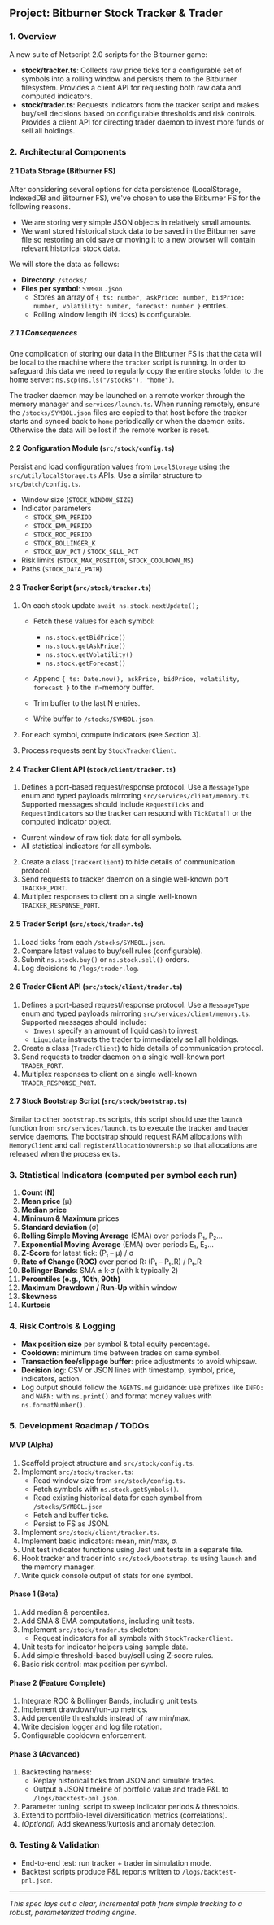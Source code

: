 ## Project: Bitburner Stock Tracker & Trader

### 1. Overview

A new suite of Netscript 2.0 scripts for the Bitburner game:

- **stock/tracker.ts**: Collects raw price ticks for a configurable set of
  symbols into a rolling window and persists them to the Bitburner
  filesystem. Provides a client API for requesting both raw data and
  computed indicators.
- **stock/trader.ts**: Requests indicators from the tracker script and
  makes buy/sell decisions based on configurable thresholds and risk
  controls. Provides a client API for directing trader daemon to
  invest more funds or sell all holdings.

### 2. Architectural Components

#### 2.1 Data Storage (Bitburner FS)

After considering several options for data persistence (LocalStorage,
IndexedDB and Bitburner FS), we've chosen to use the Bitburner FS for
the following reasons.

- We are storing very simple JSON objects in relatively small amounts.
- We want stored historical stock data to be saved in the Bitburner
  save file so restoring an old save or moving it to a new browser
  will contain relevant historical stock data.

We will store the data as follows:

- **Directory**: `/stocks/`
- **Files per symbol**: `SYMBOL.json`
    - Stores an array of `{ ts: number, askPrice: number, bidPrice: number, volatility: number, forecast: number }` entries.
    - Rolling window length (N ticks) is configurable.

##### 2.1.1 Consequences

One complication of storing our data in the Bitburner FS is that the
data will be local to the machine where the `tracker` script is
running. In order to safeguard this data we need to regularly copy
the entire stocks folder to the home server:
`ns.scp(ns.ls("/stocks"), "home")`.

The tracker daemon may be launched on a remote worker through the
memory manager and `services/launch.ts`. When running remotely, ensure
the `/stocks/SYMBOL.json` files are copied to that host before the
tracker starts and synced back to `home` periodically or when the
daemon exits. Otherwise the data will be lost if the remote worker is
reset.

#### 2.2 Configuration Module (`src/stock/config.ts`)

Persist and load configuration values from `LocalStorage` using the
`src/util/localStorage.ts` APIs. Use a similar structure to
`src/batch/config.ts`.

- Window size (`STOCK_WINDOW_SIZE`)
- Indicator parameters
    - `STOCK_SMA_PERIOD`
    - `STOCK_EMA_PERIOD`
    - `STOCK_ROC_PERIOD`
    - `STOCK_BOLLINGER_K`
    - `STOCK_BUY_PCT` / `STOCK_SELL_PCT`
- Risk limits (`STOCK_MAX_POSITION`, `STOCK_COOLDOWN_MS`)
- Paths (`STOCK_DATA_PATH`)

#### 2.3 Tracker Script (`src/stock/tracker.ts`)

1. On each stock update `await ns.stock.nextUpdate();`
    - Fetch these values for each symbol:
        - `ns.stock.getBidPrice()`
        - `ns.stock.getAskPrice()`
        - `ns.stock.getVolatility()`
        - `ns.stock.getForecast()`

    - Append `{ ts: Date.now(), askPrice, bidPrice, volatility, forecast }` to the in-memory buffer.
    - Trim buffer to the last N entries.
    - Write buffer to `/stocks/SYMBOL.json`.

2. For each symbol, compute indicators (see Section 3).
3. Process requests sent by `StockTrackerClient`.

#### 2.4 Tracker Client API (`stock/client/tracker.ts`)

1. Defines a port-based request/response protocol. Use a `MessageType`
   enum and typed payloads mirroring
   `src/services/client/memory.ts`. Supported messages should include
   `RequestTicks` and `RequestIndicators` so the tracker can respond
   with `TickData[]` or the computed indicator object.

- Current window of raw tick data for all symbols.
- All statistical indicators for all symbols.

2. Create a class (`TrackerClient`) to hide details of
   communication protocol.
3. Send requests to tracker daemon on a single well-known port `TRACKER_PORT`.
4. Multiplex responses to client on a single well-known `TRACKER_RESPONSE_PORT`.

#### 2.5 Trader Script (`src/stock/trader.ts`)

1. Load ticks from each `/stocks/SYMBOL.json`.
2. Compare latest values to buy/sell rules (configurable).
3. Submit `ns.stock.buy()` or `ns.stock.sell()` orders.
4. Log decisions to `/logs/trader.log`.

#### 2.6 Trader Client API (`src/stock/client/trader.ts`)

1. Defines a port-based request/response protocol. Use a `MessageType`
   enum and typed payloads mirroring
   `src/services/client/memory.ts`. Supported messages should include:
    - `Invest` specify an amount of liquid cash to invest.
    - `Liquidate` instructs the trader to immediately sell all
      holdings.
2. Create a class (`TraderClient`) to hide details of communication
   protocol.
3. Send requests to trader daemon on a single well-known port `TRADER_PORT`.
4. Multiplex responses to client on a single well-known `TRADER_RESPONSE_PORT`.

#### 2.7 Stock Bootstrap Script (`src/stock/bootstrap.ts`)

Similar to other `bootstrap.ts` scripts, this script should use the
`launch` function from `src/services/launch.ts` to execute the tracker
and trader service daemons. The bootstrap should request RAM
allocations with `MemoryClient` and call
`registerAllocationOwnership` so that allocations are released when the
process exits.

### 3. Statistical Indicators (computed per symbol each run)

1. **Count (N)**
2. **Mean price** (μ)
3. **Median price**
4. **Minimum & Maximum** prices
5. **Standard deviation** (σ)
6. **Rolling Simple Moving Average** (SMA) over periods P₁, P₂...
7. **Exponential Moving Average** (EMA) over periods E₁, E₂...
8. **Z‑Score** for latest tick: (Pₜ – μ) / σ
9. **Rate of Change (ROC)** over period R: (Pₜ – Pₜ₋R) / Pₜ₋R
10. **Bollinger Bands**: SMA ± k·σ (with k typically 2)
11. **Percentiles (e.g., 10th, 90th)**
12. **Maximum Drawdown / Run‑Up** within window
13. **Skewness**
14. **Kurtosis**

### 4. Risk Controls & Logging

- **Max position size** per symbol & total equity percentage.
- **Cooldown**: minimum time between trades on same symbol.
- **Transaction fee/slippage buffer**: price adjustments to avoid whipsaw.
- **Decision log**: CSV or JSON lines with timestamp, symbol, price, indicators, action.
- Log output should follow the `AGENTS.md` guidance: use prefixes like
  `INFO:` and `WARN:` with `ns.print()` and format money values with
  `ns.formatNumber()`.

### 5. Development Roadmap / TODOs

#### MVP (Alpha)

1. Scaffold project structure and `src/stock/config.ts`.
2. Implement `src/stock/tracker.ts`:
    - Read window size from `src/stock/config.ts`.
    - Fetch symbols with `ns.stock.getSymbols()`.
    - Read existing historical data for each symbol from `/stocks/SYMBOL.json`
    - Fetch and buffer ticks.
    - Persist to FS as JSON.
3. Implement `src/stock/client/tracker.ts`.
4. Implement basic indicators: mean, min/max, σ.
5. Unit test indicator functions using Jest unit tests in a separate file.
6. Hook tracker and trader into `src/stock/bootstrap.ts` using
   `launch` and the memory manager.
7. Write quick console output of stats for one symbol.

#### Phase 1 (Beta)

1. Add median & percentiles.
2. Add SMA & EMA computations, including unit tests.
3. Implement `src/stock/trader.ts` skeleton:
    - Request indicators for all symbols with `StockTrackerClient`.
4. Unit tests for indicator helpers using sample data.
5. Add simple threshold-based buy/sell using Z‑score rules.
6. Basic risk control: max position per symbol.

#### Phase 2 (Feature Complete)

1. Integrate ROC & Bollinger Bands, including unit tests.
2. Implement drawdown/run‑up metrics.
3. Add percentile thresholds instead of raw min/max.
4. Write decision logger and log file rotation.
5. Configurable cooldown enforcement.

#### Phase 3 (Advanced)

1. Backtesting harness:
    - Replay historical ticks from JSON and simulate trades.
    - Output a JSON timeline of portfolio value and trade P&L to `/logs/backtest-pnl.json`.
2. Parameter tuning: script to sweep indicator periods & thresholds.
3. Extend to portfolio-level diversification metrics (correlations).
4. _(Optional)_ Add skewness/kurtosis and anomaly detection.

### 6. Testing & Validation

- End-to-end test: run tracker + trader in simulation mode.
- Backtest scripts produce P&L reports written to `/logs/backtest-pnl.json`.

---

_This spec lays out a clear, incremental path from simple tracking to a robust, parameterized trading engine._
